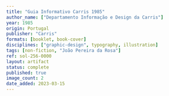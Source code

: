 ```yaml
---
title: "Guia Informativo Carris 1985"
author_name: ["Departamento Informação e Design da Carris"]
year: 1985
origin: Portugal
publisher: "Carris"
formats: [booklet, book-cover]
disciplines: ["graphic-design", typography, illustration]
tags: [non-fiction, "João Pereira da Rosa"]
ref: sol-256-0000
layout: artifact
status: complete
published: true
image_count: 2
date_added: 2023-03-15
---
```

